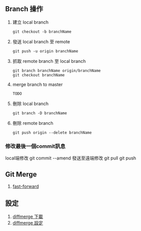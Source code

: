 ## Branch 操作

1. 建立 local branch

	```
	git checkout -b branchName
	```

2. 發送 local branch 至 remote

	```
	git push -u origin branchName
	```
3. 抓取 remote branch 至 local branch

	```
	git branch branchName origin/branchName 
	git checkout branchName
	``` 
4. merge branch to master

	```
	TODO
	```
5. 刪除 local branch

	```
	git branch -D branchName
	```
6. 刪除 remote branch

	```
	git push origin --delete branchName
	```

### 修改最後一個commit訊息
local端修改
git commit --amend
發送至遠端修改
git pull
git push
## Git Merge
1. [fast-forward](http://lemonup.logdown.com/posts/166352-git-merge-fast-forward-difference)

## 設定
1. [diffmerge 下載](https://sourcegear.com/diffmerge/downloaded.php)
2. [diffmerge 設定](https://sourcegear.com/diffmerge/webhelp/sec__git__windows__msysgit.html)
